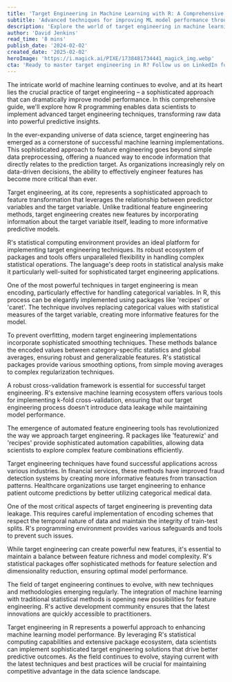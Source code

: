 ```yaml
---
title: 'Target Engineering in Machine Learning with R: A Comprehensive Guide to Enhanced Model Performance'
subtitle: 'Advanced techniques for improving ML model performance through target engineering in R'
description: 'Explore the world of target engineering in machine learning using R programming. This comprehensive guide covers advanced techniques, best practices, and practical implementations for enhancing model performance through sophisticated feature engineering approaches.'
author: 'David Jenkins'
read_time: '8 mins'
publish_date: '2024-02-02'
created_date: '2025-02-02'
heroImage: 'https://i.magick.ai/PIXE/1738481734441_magick_img.webp'
cta: 'Ready to master target engineering in R? Follow us on LinkedIn for more expert insights and stay updated with the latest developments in machine learning and data science!'
---
```


The intricate world of machine learning continues to evolve, and at its heart lies the crucial practice of target engineering – a sophisticated approach that can dramatically improve model performance. In this comprehensive guide, we'll explore how R programming enables data scientists to implement advanced target engineering techniques, transforming raw data into powerful predictive insights.

In the ever-expanding universe of data science, target engineering has emerged as a cornerstone of successful machine learning implementations. This sophisticated approach to feature engineering goes beyond simple data preprocessing, offering a nuanced way to encode information that directly relates to the prediction target. As organizations increasingly rely on data-driven decisions, the ability to effectively engineer features has become more critical than ever.

Target engineering, at its core, represents a sophisticated approach to feature transformation that leverages the relationship between predictor variables and the target variable. Unlike traditional feature engineering methods, target engineering creates new features by incorporating information about the target variable itself, leading to more informative predictive models.

R's statistical computing environment provides an ideal platform for implementing target engineering techniques. Its robust ecosystem of packages and tools offers unparalleled flexibility in handling complex statistical operations. The language's deep roots in statistical analysis make it particularly well-suited for sophisticated target engineering applications.

One of the most powerful techniques in target engineering is mean encoding, particularly effective for handling categorical variables. In R, this process can be elegantly implemented using packages like 'recipes' or 'caret'. The technique involves replacing categorical values with statistical measures of the target variable, creating more informative features for the model.

To prevent overfitting, modern target engineering implementations incorporate sophisticated smoothing techniques. These methods balance the encoded values between category-specific statistics and global averages, ensuring robust and generalizable features. R's statistical packages provide various smoothing options, from simple moving averages to complex regularization techniques.

A robust cross-validation framework is essential for successful target engineering. R's extensive machine learning ecosystem offers various tools for implementing k-fold cross-validation, ensuring that our target engineering process doesn't introduce data leakage while maintaining model performance.

The emergence of automated feature engineering tools has revolutionized the way we approach target engineering. R packages like 'featurewiz' and 'recipes' provide sophisticated automation capabilities, allowing data scientists to explore complex feature combinations efficiently.

Target engineering techniques have found successful applications across various industries. In financial services, these methods have improved fraud detection systems by creating more informative features from transaction patterns. Healthcare organizations use target engineering to enhance patient outcome predictions by better utilizing categorical medical data.

One of the most critical aspects of target engineering is preventing data leakage. This requires careful implementation of encoding schemes that respect the temporal nature of data and maintain the integrity of train-test splits. R's programming environment provides various safeguards and tools to prevent such issues.

While target engineering can create powerful new features, it's essential to maintain a balance between feature richness and model complexity. R's statistical packages offer sophisticated methods for feature selection and dimensionality reduction, ensuring optimal model performance.

The field of target engineering continues to evolve, with new techniques and methodologies emerging regularly. The integration of machine learning with traditional statistical methods is opening new possibilities for feature engineering. R's active development community ensures that the latest innovations are quickly accessible to practitioners.

Target engineering in R represents a powerful approach to enhancing machine learning model performance. By leveraging R's statistical computing capabilities and extensive package ecosystem, data scientists can implement sophisticated target engineering solutions that drive better predictive outcomes. As the field continues to evolve, staying current with the latest techniques and best practices will be crucial for maintaining competitive advantage in the data science landscape.